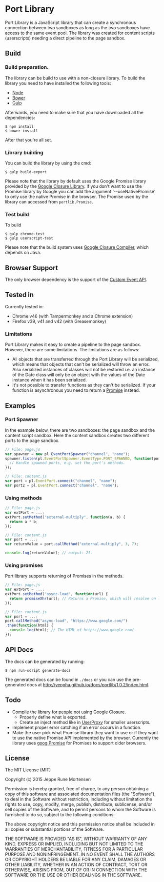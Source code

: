 # Port Library
Port Library is a JavaScript library that can create a synchronous connection
between two sandboxes as long as the two sandboxes have access to the same event
pool. The library was created for content scripts (userscripts) needing a direct
pipeline to the page sandbox.

## Build
### Build preparation.
The library can be build to use with a non-closure library. To build the library
you need to have installed the following tools:
 * [Node](https://nodejs.org/en/)
 * [Bower](http://bower.io/)
 * [Gulp](http://gulpjs.com/)

Afterwards, you need to make sure that you have downloaded all the dependencies:
```
$ npm install
$ bower install
```

After that you're all set.

### Library building
You can build the library by using the cmd:
```
$ gulp build-export
```

Please note that the library by default uses the Google Promise library provided
by the
[Google Closure Library](http://google.github.io/closure-library/api/class_goog_Promise.html).
If you don't want to use the Promise library by Google you can add the argument
'--useNativePromise' to only use the native Promise in the browser. The Promise
used by the library can accessed from `portlib.Promise`.

### Test build
To build
```
$ gulp chrome-test
$ gulp userscript-test
```

Please note that the build system uses
[Google Closure Compiler](https://developers.google.com/closure/compiler/),
which depends on Java.

## Browser Support
The only browser dependency is the support of the
[Custom Event API](http://caniuse.com/#feat=customevent).

## Tested in
Currently tested in:
 * Chrome v46 (with Tampermonkey and a Chrome extension)
 * Firefox v39, v41 and v42 (with Greasemonkey)

### Limitations
Port Library makes it easy to create a pipeline to the page sandbox. However,
there are some limitations. The limitations are as follows:
 * All objects that are transferred through the Port Library will be serialized,
   which means that objects that can't be serialized will throw an error. Also
   serialized instances of classes will not be restored i.e. an instance of the
   Date class will only be an object with the values of the Date instance when
   it has been serialized.
 * It's not possible to transfer functions as they can't be serialized. If your
   function is asynchronous you need to return a
   [Promise](https://developer.mozilla.org/en-US/docs/Web/JavaScript/Reference/Global_Objects/Promise)
   instead.

## Examples
### Port Spawner
In the example below, there are two sandboxes: the page sandbox and the content
script sandbox. Here the content sandbox creates two different ports to the page
sandbox.
```JavaScript
// File: page.js
var spawner = new pl.EventPortSpawner("channel", "name");
spawner.listen(pl.EventPortSpawner.EventType.PORT_SPAWNED, function(port) {
  // Handle spawned ports, e.g. set the port's methods.
});

// File: content.js
var port = pl.EventPort.connect("channel", "name");
var port2 = pl.EventPort.connect("channel", "name");
```

### Using methods
```JavaScript
// File: page.js
var extPort = ...;
extPort.setMethod("external-multiply", function(a, b) {
  return a * b;
});

// File: content.js
var port = ...;
var returnValue = port.callMethod("external-multiply", 3, 7);

console.log(returnValue); // output: 21.
```

### Using promises
Port library supports returning of Promises in the methods.
```JavaScript
// File: page.js
var extPort = ...;
extPort.setMethod("async-load", function(url) {
  return promiseXhr(url); // Returns a Promise, which will resolve on load.
});

// File: content.js
var port = ...;
port.callMethod("async-load", "https://www.google.com/")
.then(function(html) {
  console.log(html); // The HTML of https://www.google.com/
});
```

## API Docs
The docs can be generated by running:
```
$ npm run-script generate-docs
```
The generated docs can be found in `./docs` or you can use the pre-generated
docs at http://yeppha.github.io/docs/portlib/1.0.2/index.html.

## Todo
* Compile the library for people not using Google Closure.
  * Properly define what is exported.
  * Create an inject method like in
    [UserProxy](https://github.com/YePpHa/UserProxy) for smaller userscripts.
* Implement proper error catching if an error occurs in a function.
* Make the user pick what Promise library they want to use or if they want
  to use the native Promise API implemented by the browser. Currently the
  library uses
  [goog.Promise](http://google.github.io/closure-library/api/class_goog_Promise.html)
  for Promises to support older browsers.

## License
The MIT License (MIT)

Copyright (c) 2015 Jeppe Rune Mortensen

Permission is hereby granted, free of charge, to any person obtaining a copy of
this software and associated documentation files (the "Software"), to deal in
the Software without restriction, including without limitation the rights to
use, copy, modify, merge, publish, distribute, sublicense, and/or sell copies of
the Software, and to permit persons to whom the Software is furnished to do so,
subject to the following conditions:

The above copyright notice and this permission notice shall be included in all
copies or substantial portions of the Software.

THE SOFTWARE IS PROVIDED "AS IS", WITHOUT WARRANTY OF ANY KIND, EXPRESS OR
IMPLIED, INCLUDING BUT NOT LIMITED TO THE WARRANTIES OF MERCHANTABILITY, FITNESS
FOR A PARTICULAR PURPOSE AND NONINFRINGEMENT. IN NO EVENT SHALL THE AUTHORS OR
COPYRIGHT HOLDERS BE LIABLE FOR ANY CLAIM, DAMAGES OR OTHER LIABILITY, WHETHER
IN AN ACTION OF CONTRACT, TORT OR OTHERWISE, ARISING FROM, OUT OF OR IN
CONNECTION WITH THE SOFTWARE OR THE USE OR OTHER DEALINGS IN THE SOFTWARE.
